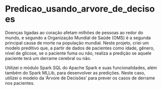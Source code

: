 # Predicao_usando_arvore_de_decisoes

Doenças ligadas ao coração afetam milhões de pessoas ao redor do mundo, e segundo a Organização Mundial de Saúde (OMS) é a segunda principal causa de morte na população mundial. Neste projeto, criei um modelo preditivo que, a partir de dados de pacientes como idade, gênero, nível de glicose, se o paciente fuma ou não, realiza a predição se aquele paciente terá um derrame cerebral ou não.

Utilizei o módulo Spark SQL do Apache Spark e suas funcionalidades, além também do Spark MLLib, para desenvolver as predições. Neste caso, utilizei o modelo da ‘Árvore de Decisões’ para prever os casos de derrame nos pacientes.
